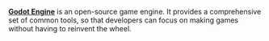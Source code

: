 [**Godot Engine**](https://godotengine.org/) is an open-source game engine. It provides a comprehensive set of common tools, so that developers can focus on making games without having to reinvent the wheel.
